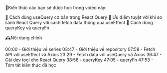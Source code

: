 💓Kiến thức các bạn sẽ được học trong video này:

🎉 Cách dùng useQuery cơ bản trong React Query
🎉 Ưu điểm tuyệt vời khi so sánh React Query với cách fetch data thông qua useEffect
🎉 Cách dùng queryKey và queryFn

🕰️Nội dung chính

00:00 - Giới thiệu về series
03:47 - Giới thiệu về repository
07:58 - Fetch API với useEffect và Axios
23:29 - Fetch data với useQuery và Axios
36:47 - Cài dev tool cho React Query
38:58 - queryKey
47:05 - queryFn
47:53 - Tóm tắt kiến thức đã học
